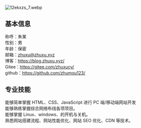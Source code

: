 ![12ekxzs_7.webp](https://cdn.zhuxu.xyz/img/12ekxzs_7.webp)

## 基本信息

称呼：朱某<br>
性别：男<br>
年龄：保密<br>
邮箱：zhuxu@zhuxu.xyz<br>
博客：https://blog.zhuxu.xyz/<br>
Gitee：https://gitee.com/zhuxucy/<br>
github：https://github.com/zhumou123/

## 专业技能

能够简单掌握 HTML、CSS、JavaScript 进行 PC 端/移动端网站开发<br>
能够熟练掌握综合网络布线各项项目。<br>
能够掌握 Linux、windows、的开机与关机。<br>
熟悉网站搭建流程、网站性能优化、网站 SEO 优化、CDN 等技术。
